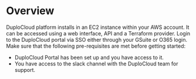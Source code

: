 # Overview

DuploCloud platform installs in an EC2 instance within your AWS account. It can be accessed using a web interface, API and a Terraform provider. Login to the DuploCloud portal via SSO either through your GSuite or O365 login. Make sure that the following pre-requisites are met before getting started:

* DuploCloud Portal has been set up and you have access to it.
* You have access to the slack channel with the DuploCloud team for support.
